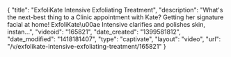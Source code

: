 {
    "title": "ExfoliKate Intensive Exfoliating Treatment",
    "description": "What's the next-best thing to a Clinic appointment with Kate? Getting her signature facial at home! ExfoliKate\u00ae Intensive clarifies and polishes skin, instan...",
    "videoid": "165821",
    "date_created": "1399581812",
    "date_modified": "1418181407",
    "type": "captivate",
    "layout": "video",
    "url": "\/v\/exfolikate-intensive-exfoliating-treatment\/165821"
}